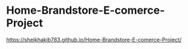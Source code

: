 # Home-Brandstore-E-comerce-Project
 https://sheikhakib783.github.io/Home-Brandstore-E-comerce-Project/
